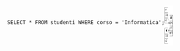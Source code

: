 <div style="display: flex;">
    <pre>
  <code style=' width:10vw;'>
  SELECT * FROM studenti WHERE corso = 'Informatica';
  </code>
    </pre>
    <img src="ER ALCHEMY2/schema.png" alt="Schema ER" width="20">
    
</div>
